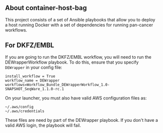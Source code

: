 ## About container-host-bag

This project consists of a set of Ansible playbooks that allow you to deploy a host running Docker with a set of dependencies for running pan-cancer workflows. 


## For DKFZ/EMBL
If you are going to run the DKFZ/EMBL workflow, you will need to run the DEWrapperWorkflow playbook. To do this, ensure that you specify `DEWrapper` in your config file:


    install_workflow = True
    workflow_name = DEWrapper
    workflows=Workflow_Bundle_DEWrapperWorkflow_1.0-SNAPSHOT_SeqWare_1.1.0-rc.1

On your launcher, you must also have valid AWS configuration files as:

    ~/.aws/config
    ~/.aws/credentials

These files are need by part of the DEWrapper playbook. If you don't have a valid AWS login, the playbook will fail.
